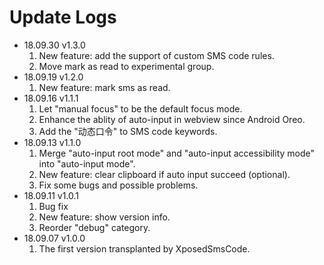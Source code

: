 # Update Logs
- 18.09.30 v1.3.0
  1. New feature: add the support of custom SMS code rules.
  2. Move mark as read to experimental group.
- 18.09.19 v1.2.0
  1. New feature: mark sms as read.
- 18.09.16 v1.1.1
  1. Let "manual focus" to be the default focus mode.
  2. Enhance the ablity of auto-input in webview since Android Oreo.
  3. Add the "动态口令" to SMS code keywords.
- 18.09.13 v1.1.0
  1. Merge "auto-input root mode" and "auto-input accessibility mode" into "auto-input mode".
  2. New feature: clear clipboard if auto input succeed (optional).
  3. Fix some bugs and possible problems.
- 18.09.11 v1.0.1
  1. Bug fix
  2. New feature: show version info.
  3. Reorder "debug" category.
- 18.09.07 v1.0.0
  1. The first version transplanted by XposedSmsCode.